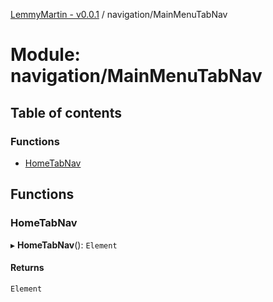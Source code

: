 [LemmyMartin - v0.0.1](../README.md) / navigation/MainMenuTabNav

# Module: navigation/MainMenuTabNav

## Table of contents

### Functions

- [HomeTabNav](navigation_MainMenuTabNav.md#hometabnav)

## Functions

### HomeTabNav

▸ **HomeTabNav**(): `Element`

#### Returns

`Element`
